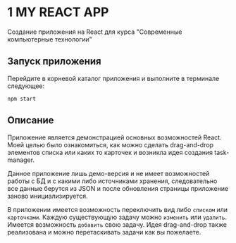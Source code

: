 1 MY REACT APP
============
Создание приложения на React для курса "Современные компьютерные технологии"

Запуск приложения
-----------------
Перейдите в корневой каталог приложения и выполните в терминале следующее:
~~~
npm start
~~~

Описание
--------

Приложение является демонстрацией основных возможностей React. Моей целью было ознакомиться,
как можно сделать drag-and-drop элементов списка или каких то карточек и возникла идея создания task-manager.

Данное приложение лишь демо-версия и не имеет возможностей работы с БД и c какими либо источниками хранения,
следовательно все данные берутся из JSON и после обновления страницы приложение заново инициализируется.

В приложении имеется возможность переключить вид либо `списком` или `карточками`.
Каждую существующую задачу можно `изменить` или `удалить`.
Имеется возможность `добавить` свою задачу. Идея drag-and-drop также реализована
и можно перетаскивать задачи как вы пожелаете.




